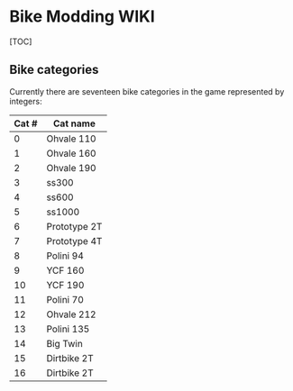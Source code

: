 # Bike Modding WIKI

[TOC]

## Bike categories

Currently there are seventeen bike categories in the game represented by integers:

| Cat # | Cat name     |
| ----- | ------------ |
| 0     | Ohvale 110   |
| 1     | Ohvale 160   |
| 2     | Ohvale 190   |
| 3     | ss300        |
| 4     | ss600        |
| 5     | ss1000       |
| 6     | Prototype 2T |
| 7     | Prototype 4T |
| 8     | Polini 94    |
| 9     | YCF 160      |
| 10    | YCF 190      |
| 11    | Polini 70    |
| 12    | Ohvale 212   |
| 13    | Polini 135   |
| 14    | Big Twin     |
| 15    | Dirtbike 2T  |
| 16    | Dirtbike 2T  |
